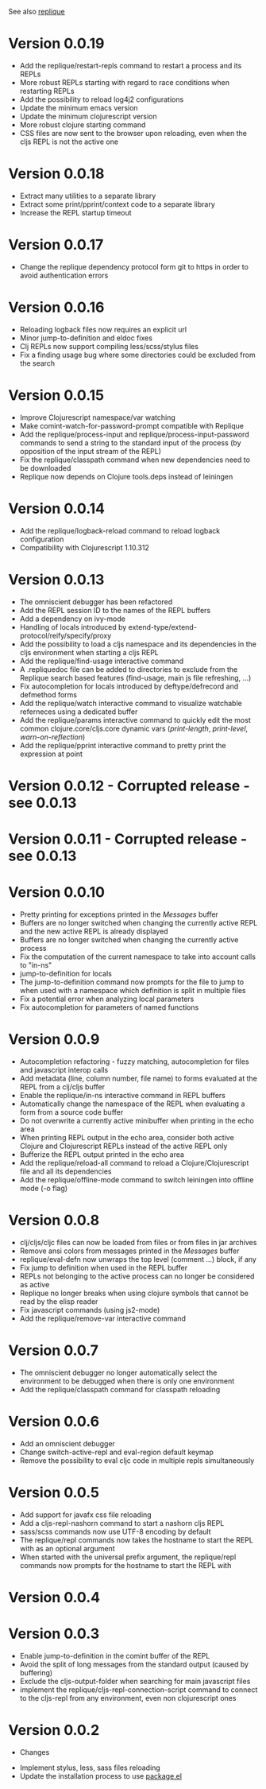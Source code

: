 See also [replique](https://github.com/EwenG/replique/blob/master/CHANGES.md)

# Version 0.0.19

- Add the replique/restart-repls command to restart a process and its REPLs
- More robust REPLs starting with regard to race conditions when restarting REPLs
- Add the possibility to reload log4j2 configurations
- Update the minimum emacs version
- Update the minimum clojurescript version
- More robust clojure starting command
- CSS files are now sent to the browser upon reloading, even when the cljs REPL is not the active one

# Version 0.0.18

- Extract many utilities to a separate library
- Extract some print/pprint/context code to a separate library
- Increase the REPL startup timeout

# Version 0.0.17

- Change the replique dependency protocol form git to https in order to avoid authentication errors

# Version 0.0.16

- Reloading logback files now requires an explicit url
- Minor jump-to-definition and eldoc fixes
- Clj REPLs now support compiling less/scss/stylus files
- Fix a finding usage bug where some directories could be excluded from the search 

# Version 0.0.15

- Improve Clojurescript namespace/var watching
- Make comint-watch-for-password-prompt compatible with Replique
- Add the replique/process-input and replique/process-input-password commands to send a string to the standard input of the process (by opposition of the input stream of the REPL)
- Fix the replique/classpath command when new dependencies need to be downloaded
- Replique now depends on Clojure tools.deps instead of leiningen

# Version 0.0.14

- Add the replique/logback-reload command to reload logback configuration
- Compatibility with Clojurescript 1.10.312

# Version 0.0.13

- The omniscient debugger has been refactored
- Add the REPL session ID to the names of the REPL buffers
- Add a dependency on ivy-mode
- Handling of locals introduced by extend-type/extend-protocol/reify/specify/proxy
- Add the possibility to load a cljs namespace and its dependencies in the cljs environment when starting a cljs REPL 
- Add the replique/find-usage interactive command
- A .repliquedoc file can be added to directories to exclude from the Replique search based features (find-usage, main js file refreshing, ...)
- Fix autocompletion for locals introduced by deftype/defrecord and defmethod forms
- Add the replique/watch interactive command to visualize watchable referneces using a dedicated buffer
- Add the replique/params interactive command to quickly edit the most common clojure.core/cljs.core dynamic vars (*print-length*, *print-level*, *warn-on-reflection*)
- Add the replique/pprint interactive command to pretty print the expression at point

# Version 0.0.12 - Corrupted release - see 0.0.13

# Version 0.0.11 - Corrupted release - see 0.0.13

# Version 0.0.10

- Pretty printing for exceptions printed in the *Messages* buffer
- Buffers are no longer switched when changing the currently active REPL and the new active REPL is already displayed
- Buffers are no longer switched when changing the currently active process
- Fix the computation of the current namespace to take into account calls to "in-ns"
- jump-to-definition for locals
- The jump-to-definition command now prompts for the file to jump to when used with a namespace which definition is split in multiple files 
- Fix a potential error when analyzing local parameters
- Fix autocompletion for parameters of named functions 

# Version 0.0.9

- Autocompletion refactoring - fuzzy matching, autocompletion for files and javascript interop calls
- Add metadata (line, column number, file name) to forms evaluated at the REPL from a clj/cljs buffer
- Enable the replique/in-ns interactive command in REPL buffers
- Automatically change the namespace of the REPL when evaluating a form from a source code buffer 
- Do not overwrite a currently active minibuffer when printing in the echo area
- When printing REPL output in the echo area, consider both active Clojure and Clojurescript REPLs instead of the active REPL only
- Bufferize the REPL output printed in the echo area 
- Add the replique/reload-all command to reload a Clojure/Clojurescript file and all its dependencies
- Add the replique/offline-mode command to switch leiningen into offline mode (-o flag)

# Version 0.0.8

- clj/cljs/cljc files can now be loaded from files or from files in jar archives
- Remove ansi colors from messages printed in the *Messages* buffer
- replique/eval-defn now unwraps the top level (comment ...) block, if any
- Fix jump to definition when used in the REPL buffer
- REPLs not belonging to the active process can no longer be considered as active
- Replique no longer breaks when using clojure symbols that cannot be read by the elisp reader
- Fix javascript commands (using js2-mode)
- Add the replique/remove-var interactive command

# Version 0.0.7

- The omniscient debugger no longer automatically select the environment to be debugged when there is only one environment
- Add the replique/classpath command for classpath reloading

# Version 0.0.6

- Add an omniscient debugger
- Change switch-active-repl and eval-region default keymap
- Remove the possibility to eval cljc code in multiple repls simultaneously

# Version 0.0.5

- Add support for javafx css file reloading 
- Add a cljs-repl-nashorn command to start a nashorn cljs REPL
- sass/scss commands now use UTF-8 encoding by default 
- The replique/repl commands now takes the hostname to start the REPL with as an optional argument
- When started with the universal prefix argument, the replique/repl commands now prompts for the hostname to start the REPL with 

# Version 0.0.4

# Version 0.0.3

- Enable jump-to-definition in the comint buffer of the REPL
- Avoid the split of long messages from the standard output (caused by buffering)
- Exclude the cljs-output-folder when searching for main javascript files
- implement the replique/cljs-repl-connection-script command to connect to the cljs-repl
from any environment, even non clojurescript ones

# Version 0.0.2

* Changes

- Implement stylus, less, sass files reloading
- Update the installation process to use [package.el](https://www.emacswiki.org/emacs/ELPA)
